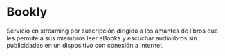 # Bookly

Servicio en streaming por suscripción dirigido a los amantes de libros que les permite a sus miembros leer eBooks y escuchar audiolibros sin publicidades en un dispositivo con conexión a internet.
